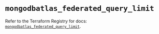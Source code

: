 # `mongodbatlas_federated_query_limit`

Refer to the Terraform Registry for docs: [`mongodbatlas_federated_query_limit`](https://registry.terraform.io/providers/mongodb/mongodbatlas/1.15.0/docs/resources/federated_query_limit).
